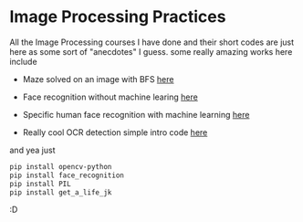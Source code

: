 # Image Processing Practices 
All the Image Processing courses I have done and their short codes are just here as some sort of "anecdotes" I guess.
some really amazing works here include 

- Maze solved on an image with BFS [here](https://github.com/kazzastic/CV/tree/master/maze)

- Face recognition without machine learing [here](https://github.com/kazzastic/CV/blob/master/face_rec.py)

- Specific human face recognition with machine learning [here](https://github.com/kazzastic/CV/blob/master/machine_learing.py)

- Really cool OCR detection simple intro code [here](https://github.com/kazzastic/CV/blob/master/OCR.py)

and yea just 
```bash 
pip install opencv-python
pip install face_recognition 
pip install PIL 
pip install get_a_life_jk
```
:D
